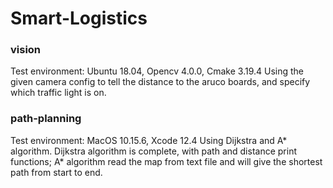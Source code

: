 # Smart-Logistics
### vision
Test environment: Ubuntu 18.04, Opencv 4.0.0, Cmake 3.19.4
Using the given camera config to tell the distance to the aruco boards, and specify which traffic light is on.
### path-planning
Test environment: MacOS 10.15.6, Xcode 12.4
Using Dijkstra and A* algorithm. Dijkstra algorithm is complete, with path and distance print functions; A* algorithm read the map from text file and will give the shortest path from start to end.
